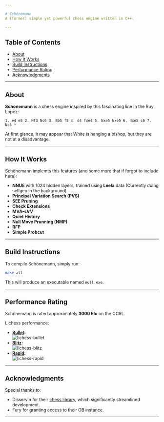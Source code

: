 ```yaml
---

# Schönemann  
A (former) simple yet powerful chess engine written in C++.

---
```


## Table of Contents  
- [About](#about)  
- [How It Works](#how-it-works)  
- [Build Instructions](#build-instructions)  
- [Performance Rating](#performance-rating)  
- [Acknowledgments](#acknowledgments)  

---

## About  
**Schönemann** is a chess engine inspired by this fascinating line in the Ruy López:  
```
1. e4 e5 2. Nf3 Nc6 3. Bb5 f5 4. d4 fxe4 5. Nxe5 Nxe5 6. dxe5 c6 7. Nc3 *
```  
At first glance, it may appear that White is hanging a bishop, but they are not at a disadvantage.  

---

## How It Works  
Schönemann implemts this features (and some more that if forgot to include here):  
- **NNUE** with 1024 hidden layers, trained using **Leela** data (Currently doing selfgen in the background)
- **Principal Variation Search (PVS)**  
- **SEE Pruning** 
- **Check Extensions**
- **MVA–LVV**
- **Quiet History**
- **Null Move Prunning (NMP)**
- **RFP**
- **Simple Probcut**

---

## Build Instructions  
To compile Schönemann, simply run:  
```bash  
make all  
```  
This will produce an executable named `null.exe`.  

---

## Performance Rating  
Schönemann is rated approximately **3000 Elo** on the CCRL.  

Lichess performance:  
- **[Bullet](https://lichess.org/@/Schoenemann/perf/bullet):**  
  ![lichess-bullet](https://lichess-shield.vercel.app/api?username=Schoenemann&format=bullet)  
- **[Blitz](https://lichess.org/@/Schoenemann/perf/blitz):**  
  ![lichess-blitz](https://lichess-shield.vercel.app/api?username=Schoenemann&format=blitz)  
- **[Rapid](https://lichess.org/@/Schoenemann/perf/rapid):**  
  ![lichess-rapid](https://lichess-shield.vercel.app/api?username=Schoenemann&format=rapid)  

---

## Acknowledgments  
Special thanks to: 

- Disservin for their [chess library](https://github.com/Disservin/chess-library/), which significantly streamlined development.  
- Fury for granting access to their OB instance.  

--- 
